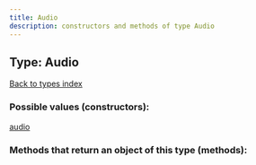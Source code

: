 ```yaml
---
title: Audio
description: constructors and methods of type Audio
---
```

## Type: Audio  
[Back to types index](index.md)



### Possible values (constructors):

[audio](../constructors/audio.md)  



### Methods that return an object of this type (methods):



